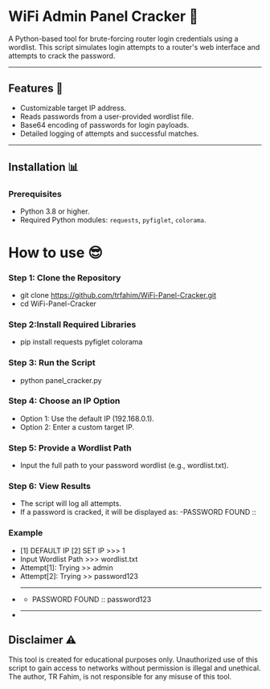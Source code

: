 # WiFi Admin Panel Cracker 🛜

A Python-based tool for brute-forcing router login credentials using a wordlist. This script simulates login attempts to a router's web interface and attempts to crack the password.

---

## Features 🤖
- Customizable target IP address.
- Reads passwords from a user-provided wordlist file.
- Base64 encoding of passwords for login payloads.
- Detailed logging of attempts and successful matches.

---

## Installation 📊

### Prerequisites
- Python 3.8 or higher.
- Required Python modules: `requests`, `pyfiglet`, `colorama`.

# How to use 😎
### Step 1: Clone the Repository
- git clone https://github.com/trfahim/WiFi-Panel-Cracker.git
- cd WiFi-Panel-Cracker
### Step 2:Install Required Libraries
- pip install requests pyfiglet colorama
### Step 3: Run the Script
- python panel_cracker.py
### Step 4: Choose an IP Option
- Option 1: Use the default IP (192.168.0.1).
- Option 2: Enter a custom target IP.
### Step 5: Provide a Wordlist Path
- Input the full path to your password wordlist (e.g., wordlist.txt).
### Step 6: View Results
- The script will log all attempts.
- If a password is cracked, it will be displayed as:
-PASSWORD FOUND :: <password>
### Example
- [1] DEFAULT IP [2] SET IP >>> 1
- Input Wordlist Path >>> wordlist.txt
- Attempt[1]: Trying >> admin
- Attempt[2]: Trying >> password123
- ******************************
  - PASSWORD FOUND :: password123
- ******************************


## Disclaimer ⚠️
 This tool is created for educational purposes only. Unauthorized use of this script to gain access to networks without permission is illegal and unethical. The author, TR Fahim, is not responsible for any misuse of this tool.

